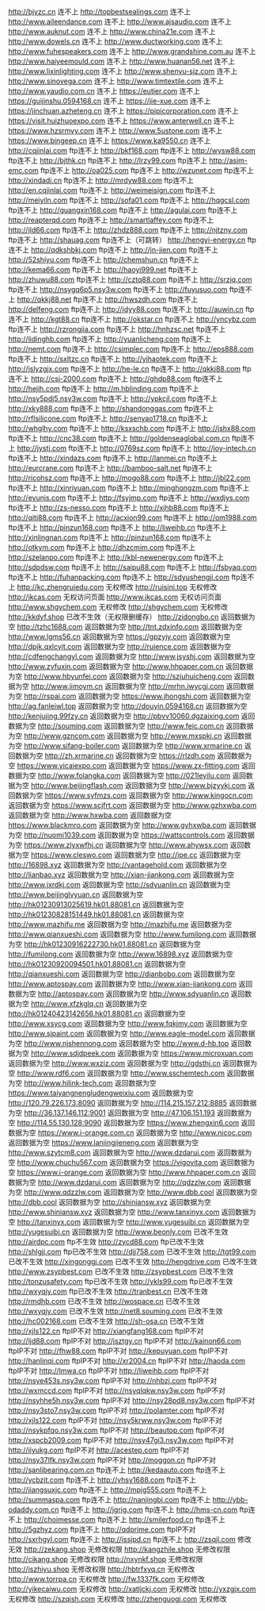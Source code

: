 http://bjyzc.cn   连不上
http://topbestsealings.com  连不上
http://www.aileendance.com 连不上
http://www.ajsaudio.com 连不上
http://www.auknut.com 连不上
http://www.china21e.com 连不上
http://www.dowels.cn 连不上
http://www.ductworking.com 连不上
http://www.fuhespeakers.com 连不上
http://www.grandshine.com.au 连不上
http://www.haiyeemould.com 连不上
http://www.huanan56.net 连不上
http://www.lixinlighting.com  连不上
http://www.shenyu-sjz.com  连不上
http://www.sinovega.com  连不上
http://www.timtextile.com  连不上
http://www.yaudio.com.cn  连不上
https://eutier.com 连不上
https://guijinshu.0594168.cn 连不上
https://jie-xue.com  连不上
https://jinchuan.azheteng.cn  连不上
https://pipicorporation.com 连不上
https://visit.huizhuoexpo.com 连不上
https://www.anterwell.cn 连不上
https://www.hzsrmyy.com  连不上
http://www.5ustone.com  连不上
https://www.bingeep.cn   连不上
https://www.ka9550.cn   连不上
http://cqjinlai.com  ftp连不上
http://bkf168.com  ftp连不上
http://wysw88.com  ftp连不上
http://bjthk.cn  ftp连不上
http://lrzy99.com  ftp连不上
http://asim-emc.com  ftp连不上
http://oa025.com   ftp连不上
http://wzunet.com      ftp连不上
http://xindadi.cn  ftp连不上
http://mrdyw88.com ftp连不上
http://en.cqjinlai.com   ftp连不上
http://weimeisign.com ftp连不上
http://meiyiln.com ftp连不上
http://sofa01.com ftp连不上
http://hqgcsl.com ftp连不上
http://guangxin168.com ftp连不上
http://agulai.com  ftp连不上
http://reapterqd.com   ftp连不上
http://smartlaffey.com ftp连不上
http://jld66.com ftp连不上
http://zhdz888.com ftp连不上
http://njtzny.com ftp连不上
http://shauag.com  ftp连不上（可跳转）
http://hengyi-energy.cn  ftp连不上
http://qdkshbkj.com  ftp连不上
http://jn-jien.com  ftp连不上
http://52shiyu.com  ftp连不上
http://chemshun.cn   ftp连不上
http://kema66.com   ftp连不上
http://haoyi999.net   ftp连不上
http://zhuwu88.com ftp连不上
http://cztq88.com ftp连不上
http://srzjq.com  ftp连不上
http://nsygq6p5.nsy3w.com   ftp连不上
http://fuyusuo.com   ftp连不上
http://qkkj88.net   ftp连不上
http://hwszdh.com    ftp连不上
http://delfeng.com  ftp连不上
http://jdyy88.com  ftp连不上
http://auwin.cn ftp连不上
http://kgt88.cn ftp连不上
http://okstar.cn ftp连不上
http://yncybz.com ftp连不上
http://rzrongjia.com ftp连不上
http://hnhzsc.net ftp连不上
http://lidinghb.com ftp连不上
http://yuanlicheng.com  ftp连不上
http://nemt.com  ftp连不上
http://csimplec.com  ftp连不上
http://eps888.com  ftp连不上
http://sxltzc.cn  ftp连不上
http://yihaotek.com   ftp连不上
http://jslyzgjx.com   ftp连不上
http://he-le.cn ftp连不上
http://qkkj88.com ftp连不上
http://csj-2000.com ftp连不上
http://ghdp88.com ftp连不上
http://hejih.com ftp连不上
http://m.hblinding.com ftp连不上
http://nsy5pdj5.nsy3w.com ftp连不上
http://ypkcjl.com ftp连不上
http://xky888.com ftp连不上
http://shandonggas.com  ftp连不上
http://rflsilicone.com  ftp连不上
http://senyao1718.cn  ftp连不上
http://whglhy.com  ftp连不上
http://ksxschb.com  ftp连不上
http://jshx88.com   ftp连不上
http://cnc38.com  ftp连不上
http://goldenseaglobal.com.cn   ftp连不上
http://jystj.com   ftp连不上
http://0769sz.com   ftp连不上
http://joy-intech.cn   ftp连不上
http://xindazs.com   ftp连不上
http://lanmei.cn   ftp连不上
http://eurcrane.com  ftp连不上
http://bamboo-salt.net   ftp连不上
http://ricohsz.com   ftp连不上
http://mogo88.com   ftp连不上
http://jbl22.com   ftp连不上
http://xinriyuan.com   ftp连不上
http://minghongzm.com   ftp连不上
http://eyunjs.com   ftp连不上
http://fsyjmp.com   ftp连不上
http://wxdjys.com  ftp连不上
http://zs-nesso.com   ftp连不上
http://xjhb88.com   ftp连不上
http://qiti88.com   ftp连不上
http://acxion99.com   ftp连不上
http://om1988.com   ftp连不上
http://pinzun168.com   ftp连不上
http://liweihb.cn   ftp连不上
http://xinlingnan.com   ftp连不上
http://pinzun168.com     ftp连不上
http://otkym.com  ftp连不上
http://dhzcmim.com  ftp连不上
http://szelanpo.com   ftp连不上
http://kbl-newenergy.com   ftp连不上
http://sdpdsw.com   ftp连不上
http://saipu88.com   ftp连不上
http://fsbyaq.com   ftp连不上
http://fuhanpacking.com   ftp连不上
http://sdyushengji.com   ftp连不上
http://kc.zhengruiedu.com  无权修改
http://ruisini.top   无权修改
http://jkcas.com    无权访问页面
http://www.jkcas.com   无权访问页面
http://www.shgychem.com   无权修改
http://shgychem.com   无权修改
http://kkdyf.shop   已改不生效（无权限删缓存）
http://zidongbo.cn  返回数据为空
http://tzhc1688.com 返回数据为空
http://tnt.zdxinfo.com  返回数据为空 
http://www.lgms56.cn 返回数据为空 
https://gpzyjy.com  返回数据为空 
http://dpjk.qxlcyjt.com  返回数据为空 
http://ruience.com 返回数据为空 
http://cdfengchangyl.com 返回数据为空
http://www.jsyshj.com 返回数据为空
http://www.zyfuxin.com 返回数据为空
http://www.hhpaper.com.cn 返回数据为空
http://www.hbyunfei.com 返回数据为空
http://szjuhuicheng.com 返回数据为空
http://www.jimoym.cn 返回数据为空
http://mrhn.iwycgj.com  返回数据为空
http://rspai.com   返回数据为空
https://www.jhongshi.com 返回数据为空
http://ag.fanleiwl.top 返回数据为空
http://douyin.0594168.cn 返回数据为空
http://kenjujing.99fzy.cn 返回数据为空
http://pbvv10060.dgzaixing.com 返回数据为空
http://souming.com 返回数据为空
http://www.feic.com.cn 返回数据为空 
http://www.gzncom.com 返回数据为空 
http://www.mxspkj.cn 返回数据为空 
http://www.sifang-boiler.com 返回数据为空 
http://www.xrmarine.cn 返回数据为空 
http://zh.xrmarine.cn 返回数据为空 
https://rlzdh.com 返回数据为空 
https://www.yicaiexpo.com   返回数据为空 
https://www.zx-fitting.com   返回数据为空 
http://www.folangka.com   返回数据为空 
http://021leyilu.com   返回数据为空 
http://www.beijingflash.com   返回数据为空 
http://www.bjzyykj.com  返回数据为空 
https://www.syfmzs.com  返回数据为空 
http://www.kingocn.com   返回数据为空 
https://www.scjfrt.com   返回数据为空 
http://www.gzhxwba.com   返回数据为空 
http://www.hxwba.com   返回数据为空 
https://www.blackmro.com  返回数据为空
http://www.gyhxwba.com  返回数据为空
http://nuomi1039.com  返回数据为空 
https://wattscontrols.com   返回数据为空 
https://www.zlyxwfhj.cn  返回数据为空 
http://www.ahywsx.com  返回数据为空 
https://www.cleswo.com  返回数据为空 
http://ipe.cc  返回数据为空 
http://16898.xyz  返回数据为空 
http://vantagehold.com  返回数据为空 
http://lianbao.xyz  返回数据为空 
http://xian-jiankong.com  返回数据为空 
http://www.jxrdkj.com  返回数据为空 
http://sdyuanlin.cn  返回数据为空 
http://www.beijinglvyuan.cn  返回数据为空 
http://hk01230913025619.hk01.88081.cn  返回数据为空 
http://hk01230828151449.hk01.88081.cn  返回数据为空
http://www.mazhifu.me 返回数据为空 
http://mazhifu.me 返回数据为空 
http://www.qianxueshi.com  返回数据为空 
http://www.fumilong.com  返回数据为空 
http://hk01230916222730.hk01.88081.cn  返回数据为空 
http://fumilong.com  返回数据为空 
http://www.16898.xyz  返回数据为空 
http://hk01230920094501.hk01.88081.cn  返回数据为空 
http://qianxueshi.com  返回数据为空 
http://dianbobo.com  返回数据为空 
http://www.aptospay.com  返回数据为空 
http://www.xian-jiankong.com  返回数据为空 
http://aptospay.com  返回数据为空 
http://www.sdyuanlin.cn  返回数据为空 
http://www.xfzkglq.cn  返回数据为空 
http://hk01240423142656.hk01.88081.cn  返回数据为空 
http://www.xsycg.com  返回数据为空 
http://www.fqkjmy.com  返回数据为空 
http://www.sjpaint.com 返回数据为空 
http://www.eagle-model.com  返回数据为空 
http://www.njshennong.com  返回数据为空 
http://www.d-hb.top  返回数据为空 
http://www.sdjdpeek.com  返回数据为空 
https://www.microxuan.com  返回数据为空 
http://www.wxziz.com  返回数据为空 
http://gdsthj.cn  返回数据为空
http://www.rdf6.com  返回数据为空
http://www.sschemtech.com   返回数据为空
http://www.hilink-tech.com   返回数据为空
https://www.taiyangnengludengweixiu.com   返回数据为空
http://120.79.226.173:8090  返回数据为空
http://114.215.157.212:8885  返回数据为空
http://36.137.146.112:9001   返回数据为空
http://47.106.151.193  返回数据为空
http://114.55.130.128:9090   返回数据为空
https://www.zhengxin6.com   返回数据为空
https://www.i-orange.com.cn   返回数据为空
http://www.nicoc.com   返回数据为空
https://www.lanjingjieneng.com   返回数据为空
http://www.szytcm8.com    返回数据为空
http://www.dzdarui.com    返回数据为空
http://www.chuchu567.com   返回数据为空
https://vigovita.com   返回数据为空
https://www.i-orange.com  返回数据为空
http://www.hhpaper.com.cn  返回数据为空
http://www.dzdarui.com  返回数据为空
http://qdzzlw.com  返回数据为空
http://www.qdzzlw.com  返回数据为空
http://www.dbb.cool  返回数据为空
http://dbb.cool  返回数据为空
http://shiniansw.xyz  返回数据为空
http://www.shiniansw.xyz  返回数据为空
http://www.tanxinyx.com  返回数据为空
http://tanxinyx.com  返回数据为空
http://www.yugesuibi.cn  返回数据为空
http://yugesuibi.cn  返回数据为空
http://www.beonly.com  已改不生效
http://airdpc.com   ftp不生效
http://zycd88.com  ftp已改不生效
http://shlgjj.com  ftp已改不生效
http://djj758.com    已改不生效
http://tgt99.com    已改不生效
http://xingonggj.com    已改不生效
http://hengdrive.com    已改不生效
http://www.zsypbest.com    已改不生效
http://zsypbest.com    已改不生效
http://tonzusafety.com    ftp已改不生效
http://ykls99.com   ftp已改不生效
http://wxyqjy.com   ftp已改不生效
http://tranbest.cn    已改不生效
http://rmdhb.com   已改不生效
http://wospace.cn   已改不生效
http://wxyqjy.com  已改不生效
http://net8.souming.com  已改不生效
http://hc002168.com  已改不生效
http://sh-osa.cn  已改不生效
http://xjls122.cn  ftpIP不对
http://xiangfang168.com  ftpIP不对
http://ljd88.com  ftpIP不对
http://jsztgy.cn  ftpIP不对
http://kainon66.com   ftpIP不对
http://fhw88.com   ftpIP不对
http://kepuyuan.com    ftpIP不对
http://hanlinqi.com  ftpIP不对
http://xr2004.cn   ftpIP不对
http://haoda.com  ftpIP不对
http://lmwa.cn  ftpIP不对
http://liweihb.com  ftpIP不对
http://nsye453s.nsy3w.com   ftpIP不对
http://nhbzj.com   ftpIP不对
http://wxmccd.com  ftpIP不对
http://nsyqlqkw.nsy3w.com   ftpIP不对
http://nsyhhe5h.nsy3w.com  ftpIP不对
http://nsy28pd8.nsy3w.com  ftpIP不对
http://nsy3sto7.nsy3w.com  ftpIP不对
http://polamter.com  ftpIP不对
http://xjls122.com  ftpIP不对
http://nsy5krww.nsy3w.com   ftpIP不对
http://nsykpfqo.nsy3w.com   ftpIP不对
http://beautop.com   ftpIP不对
http://xspcb2009.com   ftpIP不对
http://nsy47gi3.nsy3w.com   ftpIP不对
http://jiyukg.com   ftpIP不对
http://acestep.com  ftpIP不对
http://nsy37lfk.nsy3w.com   ftpIP不对
http://moggon.cn   ftpIP不对
http://sanlibearing.com.cn   ftp连不上
http://kedaauto.com  ftp连不上
http://ycbzjt.com   ftp连不上
http://yhsy1688.com   ftp连不上
http://jiangsuxjc.com   ftp连不上
http://mpjg555.com   ftp连不上
http://summaspa.com   ftp连不上
http://nanjingbj.com   ftp连不上
http://ybb-odaddy.com.cn   ftp连不上
http://jgrig.com   ftp连不上
http://hms-cn.com   ftp连不上
http://choimesse.com   ftp连不上
http://smilerfood.cn   ftp连不上
http://5gzhyz.com   ftp连不上
http://qdprime.com   ftpIP不对
http://sxrhgyl.com   ftp连不上
http://jssjpd.cn  ftp连不上
http://zsqjl.com   修改无效
http://zekang.shop   无修改权限
http://kangzhile.shop   无修改权限
http://cikang.shop   无修改权限
http://nxynkf.shop   无修改权限
http://jszhiyu.shop   无修改权限
http://hbtrfxyq.cn    无权修改
http://www.torrpa.cn    无权修改
http://fw.1337fk.com    无权修改
http://yikecaiwu.com    无权修改
http://xatljckj.com    无权修改
http://yxzgjx.com    无权修改
http://szqish.com    无权修改
http://zhenguogj.com    无权修改
